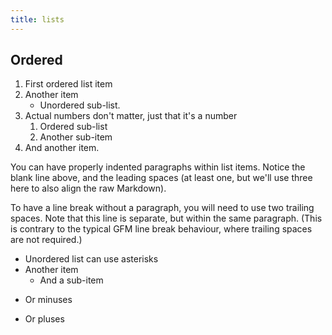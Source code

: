 ```yaml
---
title: lists
---
```

## Ordered

1. First ordered list item
2. Another item
   * Unordered sub-list.
1. Actual numbers don't matter, just that it's a number
   1. Ordered sub-list
   7. Another sub-item
4. And another item.

You can have properly indented paragraphs within list items.
Notice the blank line above, and the leading spaces (at least one, but we'll use three here to also align the raw Markdown).

To have a line break without a paragraph, you will need to use two trailing spaces.
Note that this line is separate, but within the same paragraph.
(This is contrary to the typical GFM line break behaviour, where trailing spaces are not required.)

* Unordered list can use asterisks
* Another item
   * And a sub-item
- Or minuses
+ Or pluses
